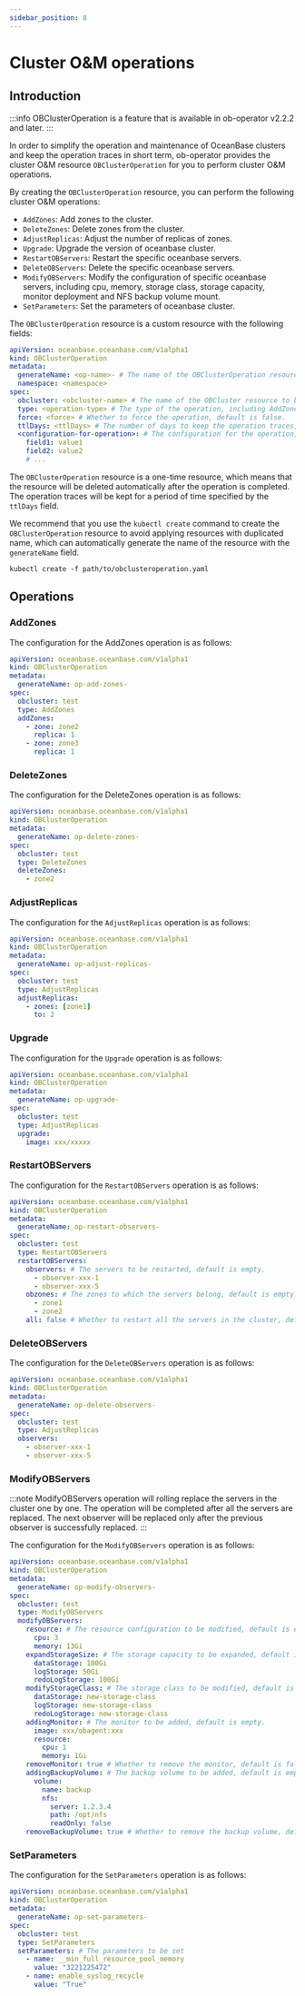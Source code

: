 ```yaml
---
sidebar_position: 8
---
```


# Cluster O&M operations

## Introduction

:::info
OBClusterOperation is a feature that is available in ob-operator v2.2.2 and later.
:::

In order to simplify the operation and maintenance of OceanBase clusters and keep the operation traces in short term, ob-operator provides the cluster O&M resource `OBClusterOperation` for you to perform cluster O&M operations.

By creating the `OBClusterOperation` resource, you can perform the following cluster O&M operations:

- `AddZones`: Add zones to the cluster.
- `DeleteZones`: Delete zones from the cluster.
- `AdjustReplicas`: Adjust the number of replicas of zones.
- `Upgrade`: Upgrade the version of oceanbase cluster.
- `RestartOBServers`: Restart the specific oceanbase servers.
- `DeleteOBServers`: Delete the specific oceanbase servers.
- `ModifyOBServers`: Modify the configuration of specific oceanbase servers, including cpu, memory, storage class, storage capacity, monitor deployment and NFS backup volume mount.
- `SetParameters`: Set the parameters of oceanbase cluster.

The `OBClusterOperation` resource is a custom resource with the following fields:

```yaml
apiVersion: oceanbase.oceanbase.com/v1alpha1
kind: OBClusterOperation
metadata:
  generateName: <op-name>- # The name of the OBClusterOperation resource will be automatically generated by `kubectl create`.
  namespace: <namespace>
spec:
  obcluster: <obcluster-name> # The name of the OBCluster resource to be operated.
  type: <operation-type> # The type of the operation, including AddZones, DeleteZones, AdjustReplicas, Upgrade, RestartOBServers, DeleteOBServers, ModifyOBServers, SetParameters.
  force: <force> # Whether to force the operation, default is false.
  ttlDays: <ttlDays> # The number of days to keep the operation traces, default is 7.
  <configuration-for-operation>: # The configuration for the operation, which is different for different operation types. The field name is the same as the operation type while the first capital letter is replaced with lowercase letter. For example, the configuration field for AddZones operation is addZones.
    field1: value1
    field2: value2
    # ...
```

The `OBClusterOperation` resource is a one-time resource, which means that the resource will be deleted automatically after the operation is completed. The operation traces will be kept for a period of time specified by the `ttlDays` field.

We recommend that you use the `kubectl create` command to create the `OBClusterOperation` resource to avoid applying resources with duplicated name, which can automatically generate the name of the resource with the `generateName` field.

```shell
kubectl create -f path/to/obclusteroperation.yaml
```

## Operations

### AddZones

The configuration for the AddZones operation is as follows:

```yaml
apiVersion: oceanbase.oceanbase.com/v1alpha1
kind: OBClusterOperation
metadata:
  generateName: op-add-zones-
spec:
  obcluster: test
  type: AddZones
  addZones:
    - zone: zone2
      replica: 1
    - zone: zone3
      replica: 1
```

### DeleteZones

The configuration for the DeleteZones operation is as follows:

```yaml
apiVersion: oceanbase.oceanbase.com/v1alpha1
kind: OBClusterOperation
metadata:
  generateName: op-delete-zones-
spec:
  obcluster: test
  type: DeleteZones
  deleteZones:
    - zone2
```

### AdjustReplicas

The configuration for the `AdjustReplicas` operation is as follows:

```yaml
apiVersion: oceanbase.oceanbase.com/v1alpha1
kind: OBClusterOperation
metadata:
  generateName: op-adjust-replicas-
spec:
  obcluster: test
  type: AdjustReplicas
  adjustReplicas:
    - zones: [zone1]
      to: 2
```

### Upgrade

The configuration for the `Upgrade` operation is as follows:

```yaml
apiVersion: oceanbase.oceanbase.com/v1alpha1
kind: OBClusterOperation
metadata:
  generateName: op-upgrade-
spec:
  obcluster: test
  type: AdjustReplicas
  upgrade:
    image: xxx/xxxxx
```

### RestartOBServers

The configuration for the `RestartOBServers` operation is as follows:

```yaml
apiVersion: oceanbase.oceanbase.com/v1alpha1
kind: OBClusterOperation
metadata:
  generateName: op-restart-observers-
spec:
  obcluster: test
  type: RestartOBServers
  restartOBServers:
    observers: # The servers to be restarted, default is empty.
      - observer-xxx-1
      - observer-xxx-5
    obzones: # The zones to which the servers belong, default is empty.
      - zone1
      - zone2
    all: false # Whether to restart all the servers in the cluster, default is false.
```

### DeleteOBServers

The configuration for the `DeleteOBServers` operation is as follows:

```yaml
apiVersion: oceanbase.oceanbase.com/v1alpha1
kind: OBClusterOperation
metadata:
  generateName: op-delete-observers-
spec:
  obcluster: test
  type: AdjustReplicas
  observers:
    - observer-xxx-1
    - observer-xxx-5
```

### ModifyOBServers

:::note
ModifyOBServers operation will rolling replace the servers in the cluster one by one. The operation will be completed after all the servers are replaced. The next observer will be replaced only after the previous observer is successfully replaced.
:::

The configuration for the `ModifyOBServers` operation is as follows:

```yaml
apiVersion: oceanbase.oceanbase.com/v1alpha1
kind: OBClusterOperation
metadata:
  generateName: op-modify-observers-
spec:
  obcluster: test
  type: ModifyOBServers
  modifyOBServers:
    resource: # The resource configuration to be modified, default is empty.
      cpu: 3
      memory: 13Gi
    expandStorageSize: # The storage capacity to be expanded, default is empty.
      dataStorage: 100Gi
      logStorage: 50Gi
      redoLogStorage: 100Gi
    modifyStorageClass: # The storage class to be modified, default is empty.
      dataStorage: new-storage-class
      logStorage: new-storage-class
      redoLogStorage: new-storage-class
    addingMonitor: # The monitor to be added, default is empty.
      image: xxx/obagent:xxx
      resource:
        cpu: 1
        memory: 1Gi
    removeMonitor: true # Whether to remove the monitor, default is false.
    addingBackupVolume: # The backup volume to be added, default is empty.
      volume:
        name: backup
        nfs:
          server: 1.2.3.4
          path: /opt/nfs
          readOnly: false
    removeBackupVolume: true # Whether to remove the backup volume, default is false.
```

### SetParameters

The configuration for the `SetParameters` operation is as follows:

```yaml
apiVersion: oceanbase.oceanbase.com/v1alpha1
kind: OBClusterOperation
metadata:
  generateName: op-set-parameters-
spec:
  obcluster: test
  type: SetParameters
  setParameters: # The parameters to be set
    - name: __min_full_resource_pool_memory
      value: "3221225472"
    - name: enable_syslog_recycle
      value: "True"
```